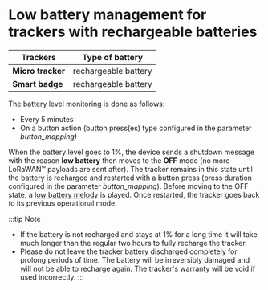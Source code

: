 # Low battery management for trackers with rechargeable batteries

|  Trackers    |  Type of battery  |
|------------------|-----------------------|
| **Micro tracker** |  rechargeable battery |
| **Smart badge**   |  rechargeable battery |

 The battery level monitoring is done as follows:

-   Every 5 minutes
-   On a button action (button press(es) type configured in the parameter *button_mapping)*

 When the battery level goes to 1%, the device sends a shutdown message
 with the reason **low battery** then moves to the **OFF** mode (no
 more LoRaWAN&trade; payloads are sent after).
 The tracker remains in this state until the battery is recharged and
 restarted with a button press (press duration configured in
 the parameter *button_mapping*).
 Before moving to the OFF state, a [low battery melody](https://actilitysa.sharepoint.com/:f:/t/aby/Er982mOeCYxLniE8OjVErKwBopXN9-mKCC7VPn5HsJkigA?e=dokaud) is played.
 Once restarted, the tracker goes back to its previous operational mode.

:::tip Note
- If the battery is not recharged and stays at 1% for a long time it will take much longer than the regular two hours to fully recharge the tracker.
- Please do not leave the tracker battery discharged completely for prolong periods of time. The battery will be irreversibly damaged and will not be able to recharge again. The tracker's warranty will be void if used incorrectly.
:::